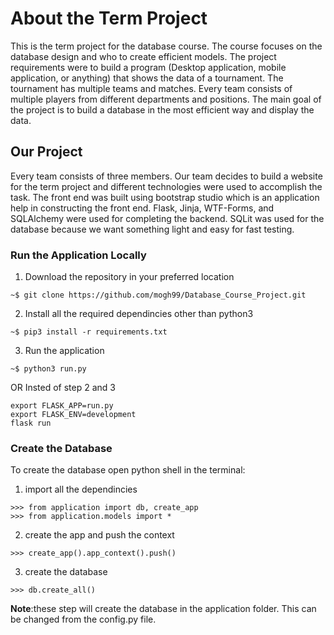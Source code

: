 # About the Term Project
This is the term project for the database course. The course focuses on the database design and who to create efficient models.
The project requirements were to build a program (Desktop application, mobile application, or anything) that shows the data of a tournament.
The tournament has multiple teams and matches. Every team consists of multiple players from different departments and positions. The main goal of the
project is to build a database in the most efficient way and display the data.

## Our Project
Every team consists of three members. Our team decides to build a website for the term project and different technologies were used to accomplish the task. The front end was built using bootstrap studio which is an application help in constructing the front end. Flask, Jinja, WTF-Forms, and SQLAlchemy were used for completing the backend. SQLit was used for the database because we want something light and easy for fast testing.

### Run the Application Locally
1. Download the repository in your preferred location
```
~$ git clone https://github.com/mogh99/Database_Course_Project.git
```
2. Install all the required dependincies other than python3
```
~$ pip3 install -r requirements.txt
```  
3. Run the application
```
~$ python3 run.py
```
OR Insted of step 2 and 3
```
export FLASK_APP=run.py
export FLASK_ENV=development
flask run
```

### Create the Database
To create the database open python shell in the terminal:
1. import all the dependincies
```
>>> from application import db, create_app
>>> from application.models import * 
```
2. create the app and push the context
```
>>> create_app().app_context().push()
```
3. create the database
```
>>> db.create_all()
```
**Note**:these step will create the database in the application folder. This can be changed from the config.py file.
